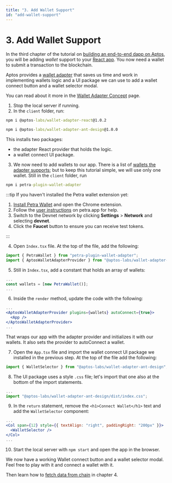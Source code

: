 ```yaml
---
title: "3. Add Wallet Support"
id: "add-wallet-support"
---
```


# 3. Add Wallet Support

In the third chapter of the tutorial on [building an end-to-end dapp on Aptos](./index.md), you will be adding _wallet_ support to your [React app](./2-set-up-react-app.md). You now need a wallet to submit a transaction to the blockchain.

Aptos provides a [wallet adapter](../../concepts/wallet-adapter-concept.md) that saves us time and work in implementing wallets logic and a UI package we can use to add a wallet connect button and a wallet selector modal.

You can read about it more in the [Wallet Adapter Concept](../../concepts/wallet-adapter-concept.md) page.

1. Stop the local server if running.
2. In the `client` folder, run:

```cmd
npm i @aptos-labs/wallet-adapter-react@1.0.2
```

```cmd
npm i @aptos-labs/wallet-adapter-ant-design@1.0.0
```

This installs two packages:

- the adapter React provider that holds the logic.
- a wallet connect UI package.

3. We now need to add wallets to our app. There is a list of [wallets the adapter supports](https://github.com/aptos-labs/aptos-wallet-adapter#supported-wallet-packages); but to keep this tutorial simple, we will use only one wallet.
   Still in the `client` folder, run

```cmd
npm i petra-plugin-wallet-adapter
```

:::tip
If you haven't installed the Petra wallet extension yet:

1. [Install Petra Wallet](https://petra.app) and open the Chrome extension.
2. Follow the [user instructions](https://petra.app/docs/use) on petra.app for help.
3. Switch to the Devnet network by clicking **Settings** > **Network** and selecting **devnet**.
4. Click the **Faucet** button to ensure you can receive test tokens.

:::

4. Open `Index.tsx` file. At the top of the file, add the following:

```js
import { PetraWallet } from "petra-plugin-wallet-adapter";
import { AptosWalletAdapterProvider } from "@aptos-labs/wallet-adapter-react";
```

5. Still in `Index.tsx`, add a constant that holds an array of wallets:

```js
...
const wallets = [new PetraWallet()];
...
```

6. Inside the `render` method, update the code with the following:

```jsx
...
<AptosWalletAdapterProvider plugins={wallets} autoConnect={true}>
  <App />
</AptosWalletAdapterProvider>
...
```

That wraps our app with the adapter provider and initializes it with our wallets. It also sets the provider to autoConnect a wallet.

7. Open the `App.tsx` file and import the wallet connect UI package we installed in the previous step. At the top of the file add the following:

```js
import { WalletSelector } from "@aptos-labs/wallet-adapter-ant-design";
```

8. The UI package uses a style `.css` file; let's import that one also at the bottom of the import statements.

```js
...
import "@aptos-labs/wallet-adapter-ant-design/dist/index.css";
```

9. In the `return` statement, remove the `<h1>Connect Wallet</h1>` text and add the `WalletSelector` component:

```jsx
...
<Col span={12} style={{ textAlign: "right", paddingRight: "200px" }}>
  <WalletSelector />
</Col>
...
```

10. Start the local server with `npm start` and open the app in the browser.

We now have a working Wallet connect button and a wallet selector modal. Feel free to play with it and connect a wallet with it.

Then learn how to [fetch data from chain](./4-fetch-data-from-chain.md) in chapter 4.
